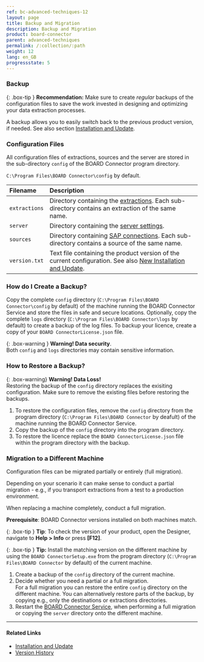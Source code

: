 ```yaml
---
ref: bc-advanced-techniques-12
layout: page
title: Backup and Migration
description: Backup and Migration
product: board-connector
parent: advanced-techniques
permalink: /:collection/:path
weight: 12
lang: en_GB
progressstate: 5
---
```


<!-- TOOD Better structure needed for explaining versions, backward compatiblity, etc. -->

### Backup

{: .box-tip }
**Recommendation:** Make sure to create *regular* backups of the configuration files to save the work invested in designing and optimizing your data extraction processes.

A backup allows you to easily switch back to the previous product version, if needed. See also section [Installation and Update](../introduction/installation-and-update).

### Configuration Files
All configuration files of extractions, sources and the server are stored in the sub-directory `config` of the BOARD Connector program directory. <br>

`C:\Program Files\BOARD Connector\config` by default.

|Filename      | Description                                                                                                                                                  |
|:-------------|:-------------------------------------------------------------------------------------------------------------------------------------------------------------|
|`extractions` |Directory containing the [extractions](../getting-started/define-a-table-extraction). Each sub-directory contains an extraction of the same name.          |
|`server`      |Directory containing the [server settings](../server/server-settings).                                                                                        |
|`sources`     |Directory containing [SAP connections](../introduction/sap-connection). Each sub-directory contains a source of the same name.                                              |
|`version.txt` |Text file containing the product version of the current configuration. See also [New Installation and Update](../introduction/installation-and-update#new-installation-and-update).|

### How do I Create a Backup?
Copy the complete `config` directory (`C:\Program Files\BOARD Connector\config` by default) of the machine running the BOARD Connector Service and store the files in safe and secure locations.
Optionally, copy the complete `logs` directory (`C:\Program Files\BOARD Connector\logs` by default) to create a backup of the log files. 
To backup your licence, create a copy of your `BOARD ConnectorLicense.json` file.



{: .box-warning }
**Warning! Data security**. <br>
Both `config` and `logs` directories may contain sensitive information.


### How to Restore a Backup?

{: .box-warning}
**Warning! Data Loss!** <br>
Restoring the backup of the `config` directory replaces the exisiting configuration. Make sure to remove the existing files before restoring the backups.

1. To restore the configuration files, remove the `config` directory from the program directory (`C:\Program Files\BOARD Connector` by deafult) of the machine running the BOARD Connector Service.
2. Copy the backup of the `config` directory into the program directory.
3. To restore the licence replace the `BOARD ConnectorLicense.json` file within the program directory with the backup.

### Migration to a Different Machine
Configuration files can be migrated partially or entirely (full migration).

Depending on your scenario it can make sense to conduct a partial migration - e.g., if you transport extractions from a test to a production environment.

When replacing a machine completely, conduct a full migration.

**Prerequisite**: BOARD Connector versions installed on both machines match.

{: .box-tip }
**Tip**: To check the version of your product, open the Designer, navigate to **Help > Info** or press **[F12]**.

{: .box-tip }
**Tip:** Install the matching version on the different machine by using the `BOARD ConnectorSetup.exe` from the program directory (`C:\Program Files\BOARD Connector` by default) of the current machine.

1. Create a backup of the `config` directory of the current machine.
2. Decide whether you need a partial or a full migration. <br> 
For a full migration you can restore the entire `config` directory on the different machine.
You can alternatively restore parts of the backup, by copying e.g., only the destinations or extractions directories.
3. Restart the [BOARD Connector Service](../server/start-server), when performing a full migration or copying the `server` directory onto the different machine.

****
#### Related Links
- [Installation and Update](../introduction/installation-and-update)
- [Version History](https://kb.theobald-software.com/version-history/xtract-universal-version-history)
